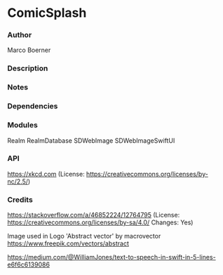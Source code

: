 
# ComicSplash

### Author
Marco Boerner

### Description

### Notes

### Dependencies


### Modules
Realm
RealmDatabase
SDWebImage
SDWebImageSwiftUI

### API
https://xkcd.com (License: https://creativecommons.org/licenses/by-nc/2.5/)


### Credits
https://stackoverflow.com/a/46852224/12764795
(License: https://creativecommons.org/licenses/by-sa/4.0/ Changes: Yes)


Image used in Logo 'Abstract vector' by macrovector
https://www.freepik.com/vectors/abstract


https://medium.com/@WilliamJones/text-to-speech-in-swift-in-5-lines-e6f6c6139086
